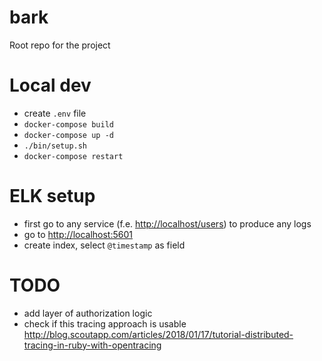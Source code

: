 # bark

Root repo for the project

# Local dev
- create `.env` file
- `docker-compose build`
- `docker-compose up -d`
- `./bin/setup.sh`
- `docker-compose restart`

# ELK setup
- first go to any service (f.e. [http://localhost/users](http://localhost/users)) to produce any logs
- go to [http://localhost:5601](http://localhost:5601)
- create index, select `@timestamp` as field

# TODO
- add layer of authorization logic
- check if this tracing approach is usable http://blog.scoutapp.com/articles/2018/01/17/tutorial-distributed-tracing-in-ruby-with-opentracing